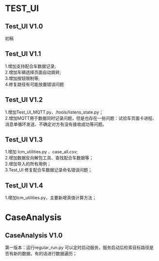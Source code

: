 # TEST_UI
## Test_UI V1.0
初稿  
## Test_UI V1.1
1.增加支持配合车数据记录;  
2.增加车辆选择页面自动跳转;  
3.增加按钮限制等;  
4.修复路径有可能放置错误问题  
## Test_UI V1.2
1.增加Test_UI_MQTT.py、/tools/listens_state.py；  
2.增加MQTT用于数据同时记录问题，但是也存在一些问题：试验车页面卡进程、消息单循环发送、不确定对方有没有接收成功等问题。  
## Test_UI V1.3  
1.增加 lcm_utilities.py 、case_all.csv;  
2.增加数据反向解包工具、查找配合车数据等；  
2.增加导入的所有用例；  
3.Test_UI 修复配合车数据记录命名错误问题；  
## Test_UI V1.4
1.增加lcm_utilities.py，主要新增真值计算方法；  

# CaseAnalysis
## CaseAnalysis V1.0
第一版本：运行regular_run.py 可以定时启动服务，服务启动后检索目标路径是否有新的数据，有的话进行数据遍历；  
